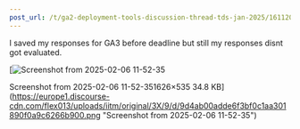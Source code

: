 ```yaml
---
post_url: /t/ga2-deployment-tools-discussion-thread-tds-jan-2025/161120/178
---
```

I saved my responses for GA3 before deadline but still my responses disnt got evaluated.  

[![Screenshot from 2025-02-06 11-52-35](https://europe1.discourse-cdn.com/flex013/uploads/iitm/optimized/3X/9/d/9d4ab00adde6f3bf0c1aa301890f0a9c6266b900_2_690x227.png)

Screenshot from 2025-02-06 11-52-351626×535 34.8 KB](https://europe1.discourse-cdn.com/flex013/uploads/iitm/original/3X/9/d/9d4ab00adde6f3bf0c1aa301890f0a9c6266b900.png "Screenshot from 2025-02-06 11-52-35")